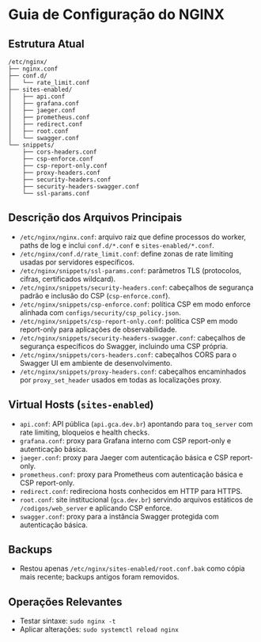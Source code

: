 # Guia de Configuração do NGINX

## Estrutura Atual
```
/etc/nginx/
├── nginx.conf
├── conf.d/
│   └── rate_limit.conf
├── sites-enabled/
│   ├── api.conf
│   ├── grafana.conf
│   ├── jaeger.conf
│   ├── prometheus.conf
│   ├── redirect.conf
│   ├── root.conf
│   └── swagger.conf
└── snippets/
    ├── cors-headers.conf
    ├── csp-enforce.conf
    ├── csp-report-only.conf
    ├── proxy-headers.conf
    ├── security-headers.conf
    ├── security-headers-swagger.conf
    └── ssl-params.conf
```

## Descrição dos Arquivos Principais
- `/etc/nginx/nginx.conf`: arquivo raiz que define processos do worker, paths de log e inclui `conf.d/*.conf` e `sites-enabled/*.conf`.
- `/etc/nginx/conf.d/rate_limit.conf`: define zonas de rate limiting usadas por servidores específicos.
- `/etc/nginx/snippets/ssl-params.conf`: parâmetros TLS (protocolos, cifras, certificados wildcard).
- `/etc/nginx/snippets/security-headers.conf`: cabeçalhos de segurança padrão e inclusão do CSP (`csp-enforce.conf`).
- `/etc/nginx/snippets/csp-enforce.conf`: política CSP em modo enforce alinhada com `configs/security/csp_policy.json`.
- `/etc/nginx/snippets/csp-report-only.conf`: política CSP em modo report-only para aplicações de observabilidade.
- `/etc/nginx/snippets/security-headers-swagger.conf`: cabeçalhos de segurança específicos do Swagger, incluindo uma CSP própria.
- `/etc/nginx/snippets/cors-headers.conf`: cabeçalhos CORS para o Swagger UI em ambiente de desenvolvimento.
- `/etc/nginx/snippets/proxy-headers.conf`: cabeçalhos encaminhados por `proxy_set_header` usados em todas as localizações proxy.

## Virtual Hosts (`sites-enabled`)
- `api.conf`: API pública (`api.gca.dev.br`) apontando para `toq_server` com rate limiting, bloqueios e health checks.
- `grafana.conf`: proxy para Grafana interno com CSP report-only e autenticação básica.
- `jaeger.conf`: proxy para Jaeger com autenticação básica e CSP report-only.
- `prometheus.conf`: proxy para Prometheus com autenticação básica e CSP report-only.
- `redirect.conf`: redireciona hosts conhecidos em HTTP para HTTPS.
- `root.conf`: site institucional (`gca.dev.br`) servindo arquivos estáticos de `/codigos/web_server` e aplicando CSP enforce.
- `swagger.conf`: proxy para a instância Swagger protegida com autenticação básica.

## Backups
- Restou apenas `/etc/nginx/sites-enabled/root.conf.bak` como cópia mais recente; backups antigos foram removidos.

## Operações Relevantes
- Testar sintaxe: `sudo nginx -t`
- Aplicar alterações: `sudo systemctl reload nginx`
